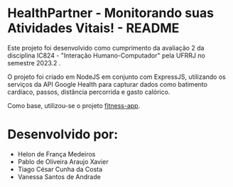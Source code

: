 # HealthPartner - Monitorando suas Atividades Vitais! - README


Este projeto foi desenvolvido como cumprimento da avaliação 2 da disciplina IC824 - "Interação Humano-Computador" pela UFRRJ no semestre 2023.2 .

O projeto foi criado em NodeJS em conjunto com ExpressJS, utilizando os serviços da API Google Health para capturar dados como batimento cardíaco, passos, distância percorrida e gasto calórico.

Como base, utilizou-se o projeto [fitness-app](https://github.com/ayoubkhial/fitness-app).


# Desenvolvido por:

- Helon de França Medeiros
- Pablo de Oliveira Araujo Xavier
- Tiago César Cunha da Costa
- Vanessa Santos de Andrade
